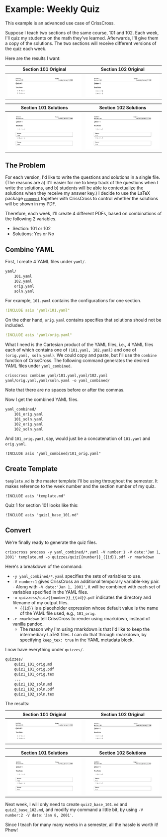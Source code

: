 # Example: Weekly Quiz

This example is an advanced use case of CrissCross. 

Suppose I teach two sections of the same course, 101 and 102. Each week, I'll quiz my students on the math they've learned. Afterwards, I'll give them a copy of the solutions. The two sections will receive different versions of the quiz each week. 

Here are the results I want:

Section 101 Original            |  Section 102 Original
:-------------------------:|:-------------------------:
![](../../screenshots/quiz1_101.png)  |  ![](../../screenshots/quiz1_102.png)

Section 101 Solutions            |  Section 102 Solutions
:-------------------------:|:-------------------------:
![](../../screenshots/quiz1_101_soln.png)  |  ![](../../screenshots/quiz1_102_soln.png)

## The Problem

For each version, I'd like to write the questions and solutions in a single file. (The reasons are a) it'll easier for me to keep track of the questions when I write the solutions, and b) students will be able to contextualize the solutions when they receive my answer key.) I decide to use the LaTeX package [`comment`](https://www.ctan.org/pkg/comment) together with CrissCross to control whether the solutions will be shown in my PDF.  

Therefore, each week, I'll create 4 different PDFs, based on combinations of the following 2 variables. 

- Section: 101 or 102
- Solutions: Yes or No


## Combine YAML

First, I create 4 YAML files under `yaml/`.

```
yaml/
    101.yaml
    102.yaml
    orig.yaml
    soln.yaml
```

For example, `101.yaml` contains the configurations for one section. 

```YAML
!INCLUDE asis "yaml/101.yaml"
```

On the other hand, `orig.yaml` contains specifies that solutions should not be included. 

```YAML
!INCLUDE asis "yaml/orig.yaml"
```

What I need is the Cartesian product of the YAML files, i.e., 4 YAML files each of which contains one of `(101.yaml, 102.yaml)` and one of `(orig.yaml, soln.yaml)`. We could copy and paste, but I'll use the `combine` function of CrissCross. The following command generates the desired YAML files under `yaml_combined`.

```shell
crisscross combine yaml/101.yaml,yaml/102.yaml yaml/orig.yaml,yaml/soln.yaml -o yaml_combined/
```

Note that there are no spaces before or after the commas. 

Now I get the combined YAML files. 

```
yaml_combined/
    101_orig.yaml
    101_soln.yaml
    102_orig.yaml
    102_soln.yaml
```

And `101_orig.yaml`, say, would just be a concatenation of `101.yaml` and `orig.yaml`.

```
!INCLUDE asis "yaml_combined/101_orig.yaml"
```

## Create Template

`template.md` is the master template I'll be using throughout the semester. It makes reference to the week number and the section number of my quiz. 

```
!INCLUDE asis "template.md"
```

Quiz 1 for section 101 looks like this:

```
!INCLUDE asis "quiz1_base_101.md"
```


## Convert

We're finally ready to generate the quiz files. 

```
crisscross process -y yaml_combined/*.yaml -V number:1 -V date:'Jan 1, 2001' template.md -o quizzes/quiz{{number}}_{{id}}.pdf -r rmarkdown
```

Here's a breakdown of the command:

- `-y yaml_combined/*.yaml` specifies the sets of variables to use. 
- `-V number:1` gives CrissCross an additional temporary variable-key pair.         - Along with `-V date:'Jan 1, 2001'`, it will be combined with each set of variables specified in the YAML files. 
- `-o quizzess/quiz{{number}}_{{id}}.pdf` indicates the directory and filename of my output files. 
  - ``{{id}}`` is a placeholder expression whose default value is the name of the YAML file used, e.g., `101_orig`.
- `-r rmarkdown` tell CrissCross to render using rmarkdown, instead of vanilla pandoc. 
  - The reason why I'm using rmarkdown is that I'd like to keep the intermediary LaTeX files. I can do that through rmarkdown, by specifying `keep_tex: true` in the YAML metadata block. 

I now have everything under `quizzes/`.

```
quizzes/
    quiz1_101_orig.md
    quiz1_101_orig.pdf
    quiz1_101_orig.tex
    ...
    quiz1_102_soln.md
    quiz1_102_soln.pdf
    quiz1_102_soln.tex
```

The results:

Section 101 Original            |  Section 102 Original
:-------------------------:|:-------------------------:
![](../../screenshots/quiz1_101.png)  |  ![](../../screenshots/quiz1_102.png)

Section 101 Solutions            |  Section 102 Solutions
:-------------------------:|:-------------------------:
![](../../screenshots/quiz1_101_soln.png)  |  ![](../../screenshots/quiz1_102_soln.png)

Next week, I will only need to create `quiz2_base_101.md` and `quiz2_base_102.md`, and modify my command a little bit, by using `-V number:2 -V date:'Jan 8, 2001'`. 

Since I teach for many many weeks in a semester, all the hassle is worth it! Phew!